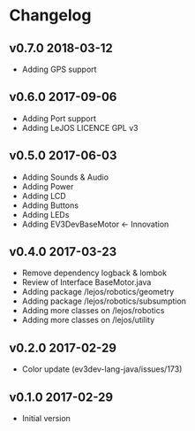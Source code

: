 # Changelog

## v0.7.0 2018-03-12

- Adding GPS support

## v0.6.0 2017-09-06

- Adding Port support
- Adding LeJOS LICENCE GPL v3

## v0.5.0 2017-06-03

- Adding Sounds & Audio
- Adding Power
- Adding LCD
- Adding Buttons
- Adding LEDs
- Adding EV3DevBaseMotor <- Innovation

## v0.4.0 2017-03-23

- Remove dependency logback & lombok
- Review of Interface BaseMotor.java
- Adding package /lejos/robotics/geometry
- Adding package /lejos/robotics/subsumption
- Adding more classes on /lejos/robotics 
- Adding more classes on /lejos/utility 

## v0.2.0 2017-02-29

- Color update (ev3dev-lang-java/issues/173)

## v0.1.0 2017-02-29

- Initial version

